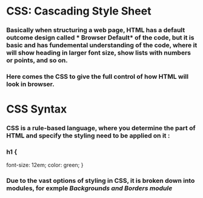 # CSS: Cascading Style Sheet
### Basically when structuring a web page, HTML has a default outcome design called * Browser Default* of the code, but it is basic and has fundemental understanding of the code, where it will show heading in larger font size, show lists with numbers or points, and so on.
### Here comes the CSS to give the full control of how HTML will look in browser.


# CSS Syntax
### CSS is a rule-based language, where you determine the part of HTML and specify the styling need to be applied on it :
### h1 {
 font-size: 12em;
 color: green;
}

### Due to the vast options of styling in CSS, it is broken down into modules, for exmple *Backgrounds and Borders module*


